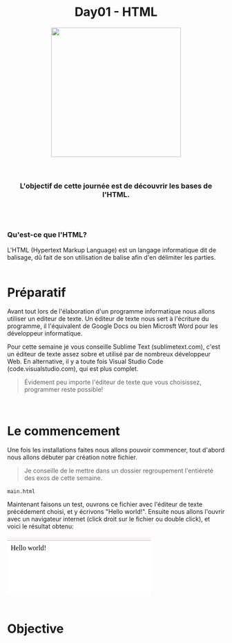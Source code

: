 <h1 align="center">
    Day01 - HTML
</h1>

<p align="center">
    <img width="300" height="300" src="https://www.carpemedia.fr/wp-content/uploads/2017/02/formation-html5-css3.png">
</p>
<br>

<h3 align="center">
    L'objectif de cette journée est de découvrir les bases de l'HTML.
</h3>
<br><br>

### **Qu'est-ce que l'HTML?**

L'HTML (Hypertext Markup Language) est un langage informatique dit de balisage, dû fait de son utilisation de balise afin d'en délimiter les parties. <br><br>

# **Préparatif**

Avant tout lors de l'élaboration d'un programme informatique nous allons utiliser un editeur de texte. Un éditeur de texte nous sert à l'écriture du programme, il l'équivalent de Google Docs ou bien Microsft Word pour les développeur informatique.

Pour cette semaine je vous conseille Sublime Text (sublimetext.com), c'est un éditeur de texte assez sobre et utilisé par de nombreux développeur Web. En alternative, il y a toute fois Visual Studio Code (code.visualstudio.com), qui est plus complet.

> Évidement peu importe l'éditeur de texte que vous choisissez, programmer reste possible!

<br>

# **Le commencement**

Une fois les installations faites nous allons pouvoir commencer, tout d'abord nous allons débuter par création notre fichier.
> Je conseille de le mettre dans un dossier regroupement l'entiéreté des exos de cette semaine.

```
main.html
```

Maintenant faisons un test, ouvrons ce fichier avec l'éditeur de texte précédement choisi, et y écrivons "Hello world!". Ensuite nous allons l'ouvrir avec un navigateur internet (click droit sur le fichier ou double click), et voici le résultat obtenu: <br><br>
<img src="Hello-world.png">
<br><br>

# **Objective**

